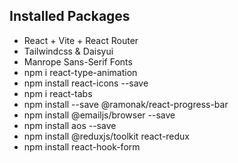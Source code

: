 ## Installed Packages
* React + Vite + React Router
* Tailwindcss & Daisyui
* Manrope Sans-Serif Fonts
* npm i react-type-animation
* npm install react-icons --save
* npm i react-tabs
* npm install --save @ramonak/react-progress-bar
* npm install @emailjs/browser --save
* npm install aos --save
* npm install @reduxjs/toolkit react-redux
* npm install react-hook-form